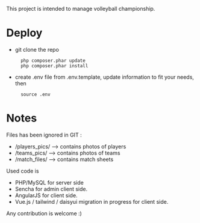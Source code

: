 This project is intended to manage volleyball championship.

Deploy
======
* git clone the repo

        php composer.phar update
        php composer.phar install
* create .env file from .env.template, update information to fit your needs, then

        source .env

Notes
=====

Files has been ignored in GIT : 
- /players_pics/ --> contains photos of players
- /teams_pics/ --> contains photos of teams
- /match_files/ --> contains match sheets

Used code is 

- PHP/MySQL for server side
- Sencha for admin client side.
- AngularJS for client side.
- Vue.js / tailwind / daisyui migration in progress for client side.

Any contribution is welcome :)